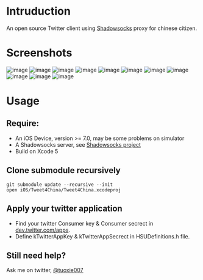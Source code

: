 # Intruduction

An open source Twitter client using [Shadowsocks](http://www.shadowsocks.com) proxy for chinese citizen.

# Screenshots

![image](https://github.com/tuoxie007/Tweet4China2/raw/master/Screenshots/1.PNG)
![image](https://github.com/tuoxie007/Tweet4China2/raw/master/Screenshots/2.PNG)
![image](https://github.com/tuoxie007/Tweet4China2/raw/master/Screenshots/3.PNG)
![image](https://github.com/tuoxie007/Tweet4China2/raw/master/Screenshots/4.PNG)
![image](https://github.com/tuoxie007/Tweet4China2/raw/master/Screenshots/5.PNG)
![image](https://github.com/tuoxie007/Tweet4China2/raw/master/Screenshots/6.PNG)
![image](https://github.com/tuoxie007/Tweet4China2/raw/master/Screenshots/7.PNG)
![image](https://github.com/tuoxie007/Tweet4China2/raw/master/Screenshots/8.PNG)
![image](https://github.com/tuoxie007/Tweet4China2/raw/master/Screenshots/9.PNG)
![image](https://github.com/tuoxie007/Tweet4China2/raw/master/Screenshots/10.PNG)
![image](https://github.com/tuoxie007/Tweet4China2/raw/master/Screenshots/11.PNG)

# Usage

## Require:
* An iOS Device, version >= 7.0, may be some problems on simulator
* A Shadowsocks server, see [Shadowsocks project](http://www.shadowsocks.com)
* Build on Xcode 5

## Clone submodule recursively

	git submodule update --recursive --init
	open iOS/Tweet4China/Tweet4China.xcodeproj

## Apply your twitter application

* Find your twitter Consumer key & Consumer secrect in [dev.twitter.com/apps](https://dev.twitter.com/apps).
* Define kTwitterAppKey & kTwitterAppSecrect in HSUDefinitions.h file.

## Still need help?

Ask me on twitter, [@tuoxie007](https://twitter.com/tuoxie007)